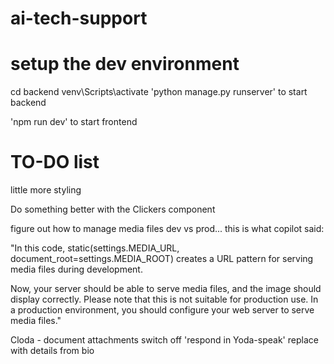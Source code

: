 # ai-tech-support
# setup the dev environment

cd backend
venv\Scripts\activate
'python manage.py runserver' to start backend

'npm run dev' to start frontend

# TO-DO list
little more styling

Do something better with the Clickers component


figure out how to manage media files dev vs prod... this is what copilot said:

"In this code, static(settings.MEDIA_URL, document_root=settings.MEDIA_ROOT) creates a URL pattern for serving media files during development.

Now, your server should be able to serve media files, and the image should display correctly. Please note that this is not suitable for production use. In a production environment, you should configure your web server to serve media files."

Cloda - 
    document attachments
    switch off 'respond in Yoda-speak'
        replace with details from bio